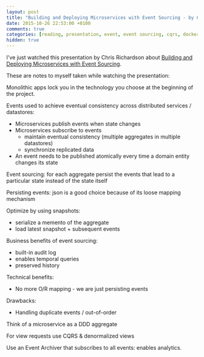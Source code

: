```yaml
---
layout: post
title: "Building and Deploying Microservices with Event Sourcing - by Chris Richardson @ InfoQ"
date: 2015-10-26 22:53:00 +0100
comments: true
categories: [reading, presentation, event, event sourcing, cqrs, docker]
hidden: true
---
```

I've just watched this presentation by Chris Richardson about [Building and Deploying Microservices with Event Sourcing](http://www.infoq.com/presentations/microservices-docker-cqrs).

These are notes to myself taken while watching the presentation:

Monolithic apps lock you in the technology you choose at the beginning of the project.

Events used to achieve eventual consistency across distributed services / datastores:

- Microservices publish events when state changes
- Microservices subscribe to events
  - maintain eventual consistency (multiple aggregates in multiple datastores)
  - synchronize replicated data
- An event needs to be published atomically every time a domain entity changes its state

Event sourcing: for each aggregate persist the events that lead to a particular state instead of the state itself

Persisting events: json is a good choice because of its loose mapping mechanism

Optimize by using snapshots:

- serialize a memento of the aggregate
- load latest snapshot + subsequent events

Business benefits of event sourcing:

- built-in audit log
- enables temporal queries
- preserved history

Technical benefits:

- No more O/R mapping - we are just persisting events

Drawbacks:

- Handling duplicate events / out-of-order

Think of a microservice as a DDD aggregate

For view requests use CQRS & denormalized views

Use an Event Archiver that subscribes to all events: enables analytics.
